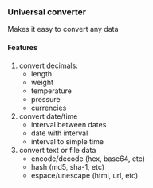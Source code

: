 ### Universal converter

Makes it easy to convert any data

#### Features

1. convert decimals:
    - length
    - weight
    - temperature
    - pressure
    - currencies
2. convert date/time
    - interval between dates
    - date with interval
    - interval to simple time
3. convert text or file data
    - encode/decode (hex, base64, etc)
    - hash (md5, sha-1, etc)
    - espace/unescape (html, url, etc)
